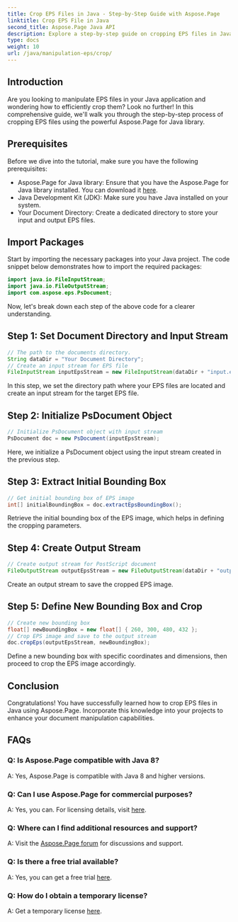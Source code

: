 ```yaml
---
title: Crop EPS Files in Java - Step-by-Step Guide with Aspose.Page
linktitle: Crop EPS File in Java
second_title: Aspose.Page Java API
description: Explore a step-by-step guide on cropping EPS files in Java using Aspose.Page. Enhance your document manipulation skills effortlessly. 
type: docs
weight: 10
url: /java/manipulation-eps/crop/
---
```

## Introduction
Are you looking to manipulate EPS files in your Java application and wondering how to efficiently crop them? Look no further! In this comprehensive guide, we'll walk you through the step-by-step process of cropping EPS files using the powerful Aspose.Page for Java library.
## Prerequisites
Before we dive into the tutorial, make sure you have the following prerequisites:
- Aspose.Page for Java library: Ensure that you have the Aspose.Page for Java library installed. You can download it [here](https://releases.aspose.com/page/java/).
- Java Development Kit (JDK): Make sure you have Java installed on your system.
- Your Document Directory: Create a dedicated directory to store your input and output EPS files.
## Import Packages
Start by importing the necessary packages into your Java project. The code snippet below demonstrates how to import the required packages:
```java
import java.io.FileInputStream;
import java.io.FileOutputStream;
import com.aspose.eps.PsDocument;
```
Now, let's break down each step of the above code for a clearer understanding.
## Step 1: Set Document Directory and Input Stream
```java
// The path to the documents directory.
String dataDir = "Your Document Directory";
// Create an input stream for EPS file
FileInputStream inputEpsStream = new FileInputStream(dataDir + "input.eps");
```
In this step, we set the directory path where your EPS files are located and create an input stream for the target EPS file.
## Step 2: Initialize PsDocument Object
```java
// Initialize PsDocument object with input stream
PsDocument doc = new PsDocument(inputEpsStream);
```
Here, we initialize a PsDocument object using the input stream created in the previous step.
## Step 3: Extract Initial Bounding Box
```java
// Get initial bounding box of EPS image
int[] initialBoundingBox = doc.extractEpsBoundingBox();
```
Retrieve the initial bounding box of the EPS image, which helps in defining the cropping parameters.
## Step 4: Create Output Stream
```java
// Create output stream for PostScript document
FileOutputStream outputEpsStream = new FileOutputStream(dataDir + "output_crop.eps");
```
Create an output stream to save the cropped EPS image.
## Step 5: Define New Bounding Box and Crop
```java
// Create new bounding box
float[] newBoundingBox = new float[] { 260, 300, 480, 432 };
// Crop EPS image and save to the output stream
doc.cropEps(outputEpsStream, newBoundingBox);
```
Define a new bounding box with specific coordinates and dimensions, then proceed to crop the EPS image accordingly.
## Conclusion
Congratulations! You have successfully learned how to crop EPS files in Java using Aspose.Page. Incorporate this knowledge into your projects to enhance your document manipulation capabilities.
## FAQs
### Q: Is Aspose.Page compatible with Java 8?
A: Yes, Aspose.Page is compatible with Java 8 and higher versions.
### Q: Can I use Aspose.Page for commercial purposes?
A: Yes, you can. For licensing details, visit [here](https://purchase.aspose.com/buy).
### Q: Where can I find additional resources and support?
A: Visit the [Aspose.Page forum](https://forum.aspose.com/c/page/39) for discussions and support.
### Q: Is there a free trial available?
A: Yes, you can get a free trial [here](https://releases.aspose.com/).
### Q: How do I obtain a temporary license?
A: Get a temporary license [here](https://purchase.aspose.com/temporary-license/).
